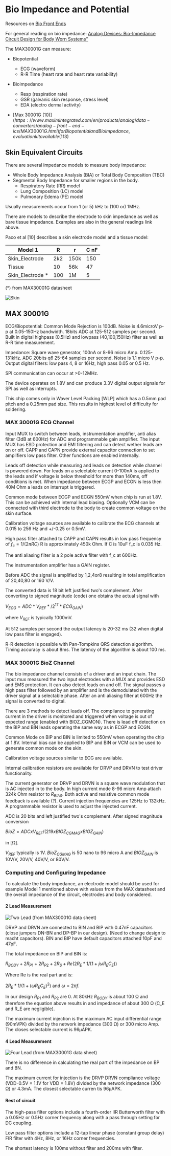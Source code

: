 # Bio Impedance and Potential
Resources on [Bio Front Ends](https://ez.analog.com/webinar/m/presentations/2742)

For general reading on bio impedance: [Analog Devices: Bio-Impedance Circuit Design for Body Worn Systems"](https://www.analog.com/en/resources/analog-dialogue/articles/bioimpedance-circuit-design-challenges.html)

The MAX30001G can measure:

- Biopotential
  - ECG (waveform)
  - R-R Time (heart rate and heart rate variability)
- Bioimpedance
  - Resp (respiration rate)
  - GSR (galvanic skin response, stress level)
  - EDA (electro dermal activity)

- [Max 30001G ($10)](https://www.maximintegrated.com/en/products/analog/data-converters/analog-front-end-ics/MAX30001G.html) for Biopotential and Bioimpedance, evaluation kit available ($113)

## Skin Equivalent Circuits

There are several impedance models to measure body impedance:
- Whole Body Impedance Analysis (BIA) or Total Body Composition (TBC)
- Segmental Body Impedance for smaller regions in the body.
  - Respiratory Rate (RR) model
  - Lung Composition (LC) model
  - Pulmonary Edema (PE) model

Usually measurements occur from 1 (or 5) kHz to (100 or) 1MHz.

There are models to describe the electrode to skin impedance as well as bare tissue impedance. Examples are also in the general readings link above.

Paco et al [10] describes a skin electrode model and a tissue model:

| Model 1          | R   | r    | C nF |
|---               |---  |---   |---   |
| Skin_Electrode   | 2k2 | 150k | 150  |
| Tissue           |  10 |  56k |  47  |
| Skin_Electrode * | 100 | 1M   |   5  |

(*) from MAX30001G datasheet

![Skin](Impedance_Board/skin_model1.svg)

## MAX 30001G

ECG/Biopotential: 
Common Mode Rejection is 100dB. Noise is 4.6microV p-p at 0.05-150Hz bandwidth. 18bits ADC at 125-512 samples per second. Built in digital highpass (0.5Hz) and lowpass (40,100,150Hz) filter as well as R-R time measurement.

Impedance:
Square wave generator, 100nA or 8-96 micro Amp. 0.125-131kHz. ADC 20bits q6 25-64 samples per second. Noise is 1.1 micro V p-p. Output digital filters: low pass 4, 8 or 16Hz, high pass 0.05 or 0.5 Hz.

SPI communication can occur at >0-12MHz.

The device operates on 1.8V and can produce 3.3V digital output signals for SPI as well as interrupts.

This chip comes only in Waver Level Packing [WLP] which has a 0.5mm pad pitch and a 0.25mm pad size. This results in highest level of difficulty for soldering.

### MAX 30001G ECG Channel

Input MUX to switch between leads, instrumentation amplifier, anti alias filter (3dB at 600Hz) for ADC and programmable gain amplifier. The input MUX has ESD protection and EMI filtering and can detect wether leads are on or off. CAPP and CAPN provide external capacitor connection to set amplifiers low pass filter. Other functions are enabled internally.

Leads off detection while measuring and leads on detection while channel is powered down. For leads on a selectable current 0-100nA is applied to the leads and if voltage is below threshold for more than 140ms, off conditions is met. When impedance between ECGP and ECGN is less then 40M Ohm a leads on interrupt is triggered.

Common mode between ECGP and ECGN 550mV when chip is run at 1.8V. This can be achieved with internal lead biasing. Optionally VCM can be connected with third electrode to the body to create common voltage on the skin surface.

Calibration voltage sources are available to calibrate the ECG channels at 0.015 to 256 Hz and +/-0.25 or 0.5mV.

High pass filter attached to CAPP and CAPN results in low pass frequency of $f_c = 1 / (2 \pi R C)$ R is approximately 450k Ohm. If C is 10uF f_c is 0.035 Hz.

The anti aliasing filter is a 2 pole active filter with f_c at 600Hz.

The instrumentation amplifier has a GAIN register. 

Before ADC the signal is amplified by 1,2,4or8 resulting in total amplification of 20,40,80 or 160 V/V.

The converted data is 18 bit left justified two's complement. After converting to signed magnitude (code) one obtains the actual signal with 

$V_{ECG}=ADC*V_{REF}*/2^{17} * ECG_{GAIN})$ 

where $V_{REF}$ is typically 1000mV.

At 512 samples per second the output latency is 20-32 ms (32 when digital low pass filter is engaged).

R-R detection is possible with Pan-Tompkins QRS detection algorithm. Timing accuracy is about 8ms. The latency of the algorithm is about 100 ms.

### MAX 30001G BioZ Channel

The bio impedance channel consists of a driver and an input chain. The input mux measured the two input electrodes with a MUX and provides ESD and EMS protection. It can also detect leads on and off.  The signal passes a high pass filter followed by an amplifier and is the demodulated with the driver signal at a selectable phase. After an anti aliasing filter at 600Hz the signal is converted to digital.

There are 3 methods to detect leads off. The compliance to generating current in the driver is monitored and triggered when voltage is out of expected range (enabled with BIOZ_CGMON). There is lead off detection on the BIP and BIN leads operating the same way as in ECGP and ECGN. 

Common Mode on BIP and BIN is limited to 550mV when operating the chip at 1.8V. Internal bias can be applied to BIP and BIN or VCM can be used to generate common mode on the skin.

Calibration voltage sources similar to ECG are available.

Internal calibration resistors are available for DRVP and DRVN to test driver functionality.

The current generator on DRVP and DRVN is a square wave modulation that is AC injected in to the body. In high current mode 8-96 micro Amp attach 324k Ohm resistor to $R_{BIAS}$. Both active and resistive common mode feedback is available (?). Current injection frequencies are 125Hz to 132kHz. A programmable resistor is used to adjust the injected current.

ADC is 20 bits and left justified two's complement. After signed magnitude conversion 

$BioZ = ADC x V_{REF} / (219 x BIOZ_{CGMAG} x BIOZ_{GAIN})$ 

in [Ω].

$V_{REF}$ typically is 1V.  $BioZ_{CGMAG}$ is 50 nano to 96 micro A and $BIOZ_{GAIN}$ is 10V/V, 20V/V, 40V/V, or 80V/V.

### Computing and Configuring Impedance

To calculate the body impedance, an electrode model should be used for example Model 1 mentioned above with values from the MAX datasheet and the overall impedance of the circuit, electrodes and body considered.

#### 2 Lead Measurement

![Two Lead](Impedance_Potential_Board/TwoLead.png)
(from MAX30001G data sheet)

DRVP and DRVN are connected to BIN and BIP with 0.47nF capacitors (close jumpers DN-BN and DP-BP in our design). (Need to change design to macht capacitors). BIN and BIP have default capacitors attached 10pF and 47pF.

The total impedance on BIP and BIN is:

$R_{BODY} + 2 R_{P1} + 2 R_{P2}+ 2 R_S + Re (2R_E * 1 / (1+jωR_E C_ E))$

Where Re is the real part and is:

$2R_E * 1 / (1+(ωR_E C_ E)^2)$ and $ω = 2 \pi f$.

In our design $R_{P1}$ and $R_{P2}$ are 0. At 80kHz $R_{BODY}$ is about 100 Ω and therefore the equation above results in and impedance of about 300 Ω (C_E and R_E are negligible).

The maximum current injection is the maximum AC input differential range (90mVPK) divided by the network impedance (300 Ω) or 300 micro Amp. The closes selectable current is 96μAPK.

#### 4 Lead Measurement

![Four Lead](Impedance_Potential_Board/FourLead.png)
(from MAX30001G data sheet)

There is no difference in calculating the real part of the impedance on BP and BN.

The maximum current for injection is the DRVP DRVN compliance voltage (VDD-0.5V = 1.1V for VDD = 1.8V) divided by the network impedance (300
Ω) or 4.3mA. The closest selectable curren tis 96μAPK.

#### Rest of circuit

The high-pass filter options include a fourth-order IIR Butterworth filter with a 0.05Hz or 0.5Hz corner frequency along with a pass through setting for DC coupling. 

Low pass filter options include a 12-tap linear phase (constant group delay) FIR filter with 4Hz, 8Hz, or 16Hz corner frequencies.

The shortest latency is 100ms without filter and 200ms with filter.
